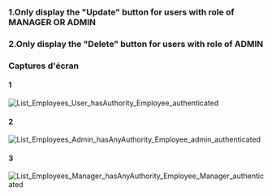### 1.Only display the "Update" button for users with role of MANAGER OR ADMIN
### 2.Only display the "Delete" button for users with role of ADMIN

### Captures d'écran 

#### 1
![List_Employees_User_hasAuthority_Employee_authenticated](https://user-images.githubusercontent.com/90509456/175702302-9377f3fc-df18-49ff-af7e-52fdd091d29d.jpg)

#### 2
![List_Employees_Admin_hasAnyAuthority_Employee_admin_authenticated](https://user-images.githubusercontent.com/90509456/175702642-efdee06d-44f1-4694-88ee-d4ced51a6d68.jpg)
#### 3
![List_Employees_Manager_hasAnyAuthority_Employee_Manager_authenticated](https://user-images.githubusercontent.com/90509456/175702947-dd4f800e-667a-41da-a9d1-ef6dda309f84.jpg)
